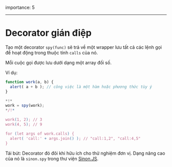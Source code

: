 importance: 5

---

# Decorator gián điệp

Tạo một decorator `spy(func)` sẽ trả về một wrapper lưu tất cả các lệnh gọi để hoạt động trong thuộc tính `calls` của nó.

Mỗi cuộc gọi được lưu dưới dạng một array đối số.

Ví dụ:

```js
function work(a, b) {
  alert( a + b ); // công việc là một hàm hoặc phương thức tùy ý
}

*!*
work = spy(work);
*/!*

work(1, 2); // 3
work(4, 5); // 9

for (let args of work.calls) {
  alert( 'call:' + args.join() ); // "call:1,2", "call:4,5"
}
```

Tái bút: Decorator đó đôi khi hữu ích cho thử nghiệm đơn vị. Dạng nâng cao của nó là `sinon.spy` trong thư viện [Sinon.JS](http://sinonjs.org/).
